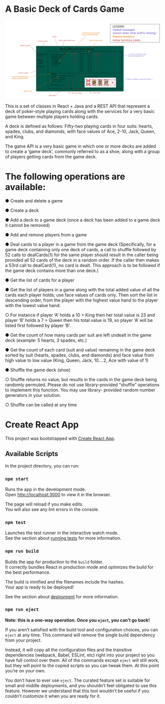 # A Basic Deck of Cards Game

![Specifications](./specs.png)

This is a set of classes in React + Java and a REST API that represent a deck of poker-style playing cards along with the services for a very basic game between multiple players holding cards. 

A deck is defined as follows: Fifty-two playing cards in four suits: hearts, spades, clubs, and diamonds, with face values of Ace, 2-10, Jack, Queen, and King.

The game API is a very basic game in which one or more decks are added to create a ‘game deck’, commonly referred to as a shoe, along with a group of players getting cards from the game deck.

# The following operations are available:

● Create and delete a game

● Create a deck

● Add a deck to a game deck (once a deck has been added to a game deck it cannot be removed)

● Add and remove players from a game

● Deal cards to a player in a game from the game deck (Specifically, for a game deck containing only one deck of cards, a call to shuffle followed by 52 calls to dealCards(1) for the same player should result in the caller being provided all 52 cards of the deck in a random order. If the caller then makes a 53rd call to dealCard(1), no card is dealt. This approach is to be followed if the game deck contains more than one deck.)

● Get the list of cards for a player

● Get the list of players in a game along with the total added value of all the cards each player holds; use face values of cards only. Then sort the list in descending order, from the player with the highest value hand to the player with the lowest value hand:

○ For instance if player ‘A’ holds a 10 + King then her total value is 23 and player ‘B’ holds a 7 + Queen then his total value is 19, so player ‘A’ will be listed first followed by player ‘B’.

● Get the count of how many cards per suit are left undealt in the game deck (example: 5 hearts, 3 spades, etc.)

● Get the count of each card (suit and value) remaining in the game deck sorted by suit (hearts, spades, clubs, and diamonds) and face value from high value to low value (King, Queen, Jack, 10….2, Ace with value of 1)

● Shuffle the game deck (shoe)

○ Shuffle returns no value, but results in the cards in the game deck being randomly permuted. Please do not use library-provided “shuffle” operations to implement this function. You may use library- provided random number generators in your solution.

○ Shuffle can be called at any time

# Create React App

This project was bootstrapped with [Create React App](https://github.com/facebook/create-react-app).

## Available Scripts

In the project directory, you can run:

### `npm start`

Runs the app in the development mode.\
Open [http://localhost:3000](http://localhost:3000) to view it in the browser.

The page will reload if you make edits.\
You will also see any lint errors in the console.

### `npm test`

Launches the test runner in the interactive watch mode.\
See the section about [running tests](https://facebook.github.io/create-react-app/docs/running-tests) for more information.

### `npm run build`

Builds the app for production to the `build` folder.\
It correctly bundles React in production mode and optimizes the build for the best performance.

The build is minified and the filenames include the hashes.\
Your app is ready to be deployed!

See the section about [deployment](https://facebook.github.io/create-react-app/docs/deployment) for more information.

### `npm run eject`

**Note: this is a one-way operation. Once you `eject`, you can’t go back!**

If you aren’t satisfied with the build tool and configuration choices, you can `eject` at any time. This command will remove the single build dependency from your project.

Instead, it will copy all the configuration files and the transitive dependencies (webpack, Babel, ESLint, etc) right into your project so you have full control over them. All of the commands except `eject` will still work, but they will point to the copied scripts so you can tweak them. At this point you’re on your own.

You don’t have to ever use `eject`. The curated feature set is suitable for small and middle deployments, and you shouldn’t feel obligated to use this feature. However we understand that this tool wouldn’t be useful if you couldn’t customize it when you are ready for it.

